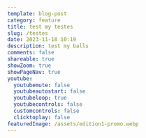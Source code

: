 ```yaml
---
template: blog-post
category: feature
title: test my testes
slug: /testes
date: 2023-11-18 10:19
description: test my balls
comments: false
shareable: true
showZoom: true
showPageNav: true
youtube:
  youtubemute: false
  youtubeautostart: false
  youtubeloop: true
  youtubecontrols: false
  customcontrols: false
  clicktoplay: false
featuredImage: /assets/edition1-promo.webp
---
```

